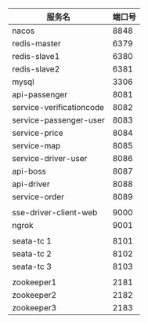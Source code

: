 | 服务名                      | 端口号  |
|--------------------------|------|
| nacos                    | 8848 |
| redis-master             | 6379 |
| redis-slave1             | 6380 |
| redis-slave2             | 6381 |
| mysql                    | 3306 |
| api-passenger            | 8081 |
| service-verificationcode | 8082 |
| service-passenger-user   | 8083 |
| service-price            | 8084 |
| service-map              | 8085 |
| service-driver-user      | 8086 |
| api-boss                 | 8087 |
| api-driver               | 8088 |
| service-order            | 8089 |
|                          |      |
| sse-driver-client-web    | 9000 |
| ngrok                    | 9001 |
|                          |      |
| seata-tc 1               | 8101 |
| seata-tc 2               | 8102 |
| seata-tc 3               | 8103 |
|                          |      |
| zookeeper1               | 2181 |
| zookeeper2               | 2182 |
| zookeeper3               | 2183 |

